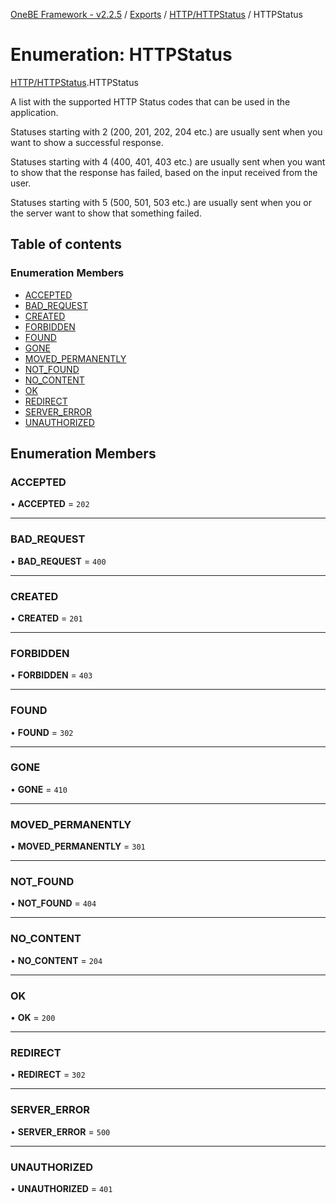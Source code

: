 [OneBE Framework - v2.2.5](../README.md) / [Exports](../modules.md) / [HTTP/HTTPStatus](../modules/HTTP_HTTPStatus.md) / HTTPStatus

# Enumeration: HTTPStatus

[HTTP/HTTPStatus](../modules/HTTP_HTTPStatus.md).HTTPStatus

A list with the supported HTTP Status codes that can be used
in the application.

Statuses starting with 2 (200, 201, 202, 204 etc.) are usually
sent when you want to show a successful response.

Statuses starting with 4 (400, 401, 403 etc.) are usually sent
when you want to show that the response has failed, based on the
input received from the user.

Statuses starting with 5 (500, 501, 503 etc.) are usually sent
when you or the server want to show that something failed.

## Table of contents

### Enumeration Members

- [ACCEPTED](HTTP_HTTPStatus.HTTPStatus.md#accepted)
- [BAD\_REQUEST](HTTP_HTTPStatus.HTTPStatus.md#bad_request)
- [CREATED](HTTP_HTTPStatus.HTTPStatus.md#created)
- [FORBIDDEN](HTTP_HTTPStatus.HTTPStatus.md#forbidden)
- [FOUND](HTTP_HTTPStatus.HTTPStatus.md#found)
- [GONE](HTTP_HTTPStatus.HTTPStatus.md#gone)
- [MOVED\_PERMANENTLY](HTTP_HTTPStatus.HTTPStatus.md#moved_permanently)
- [NOT\_FOUND](HTTP_HTTPStatus.HTTPStatus.md#not_found)
- [NO\_CONTENT](HTTP_HTTPStatus.HTTPStatus.md#no_content)
- [OK](HTTP_HTTPStatus.HTTPStatus.md#ok)
- [REDIRECT](HTTP_HTTPStatus.HTTPStatus.md#redirect)
- [SERVER\_ERROR](HTTP_HTTPStatus.HTTPStatus.md#server_error)
- [UNAUTHORIZED](HTTP_HTTPStatus.HTTPStatus.md#unauthorized)

## Enumeration Members

### ACCEPTED

• **ACCEPTED** = ``202``

___

### BAD\_REQUEST

• **BAD\_REQUEST** = ``400``

___

### CREATED

• **CREATED** = ``201``

___

### FORBIDDEN

• **FORBIDDEN** = ``403``

___

### FOUND

• **FOUND** = ``302``

___

### GONE

• **GONE** = ``410``

___

### MOVED\_PERMANENTLY

• **MOVED\_PERMANENTLY** = ``301``

___

### NOT\_FOUND

• **NOT\_FOUND** = ``404``

___

### NO\_CONTENT

• **NO\_CONTENT** = ``204``

___

### OK

• **OK** = ``200``

___

### REDIRECT

• **REDIRECT** = ``302``

___

### SERVER\_ERROR

• **SERVER\_ERROR** = ``500``

___

### UNAUTHORIZED

• **UNAUTHORIZED** = ``401``
